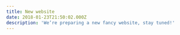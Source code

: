 ```yaml
---
title: New website
date: 2018-01-23T21:50:02.000Z
description: 'We’re preparing a new fancy website, stay tuned!'
---
```



